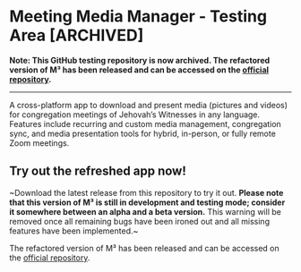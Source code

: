 # Meeting Media Manager - Testing Area [ARCHIVED]

**Note: This GitHub testing repository is now archived. The refactored version of M³ has been released and can be accessed on the [official repository](https://github.com/sircharlo/meeting-media-manager).**

---

A cross-platform app to download and present media (pictures and videos) for congregation meetings of Jehovah’s Witnesses in any language. Features include recurring and custom media management, congregation sync, and media presentation tools for hybrid, in-person, or fully remote Zoom meetings.

## Try out the refreshed app now!

~Download the latest release from this repository to try it out. **Please note that this version of M³ is still in development and testing mode; consider it somewhere between an alpha and a beta version.** This warning will be removed once all remaining bugs have been ironed out and all missing features have been implemented.~

The refactored version of M³ has been released and can be accessed on the [official repository](https://github.com/sircharlo/meeting-media-manager).
